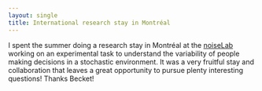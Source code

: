 ```yaml
---
layout: single
title: International research stay in Montréal
---
```


I spent the summer doing a research stay in Montréal at the [noiseLab](https://ebitzlab.com) working on an experimental task to understand the variability of people making decisions in a stochastic environment. It was a very fruitful stay and collaboration that leaves a great opportunity to pursue plenty interesting questions! Thanks Becket!
